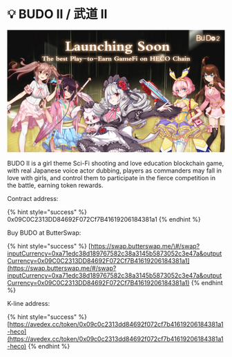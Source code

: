 # 💡 BUDO II / 武道 II

![](.gitbook/assets/poster.png)

BUDO II is a girl theme Sci-Fi shooting and love education blockchain game, with real Japanese voice actor dubbing, players as commanders may fall in love with girls, and control them to participate in the fierce competition in the battle, earning token rewards.

Contract address:

{% hint style="success" %}
0x09C0C2313DD84692F072Cf7B41619206184381a1
{% endhint %}

Buy BUDO at ButterSwap:

{% hint style="success" %}
[https://swap.butterswap.me/\#/swap?inputCurrency=0xa71edc38d189767582c38a3145b5873052c3e47a&outputCurrency=0x09C0C2313DD84692F072Cf7B41619206184381a1](https://swap.butterswap.me/#/swap?inputCurrency=0xa71edc38d189767582c38a3145b5873052c3e47a&outputCurrency=0x09C0C2313DD84692F072Cf7B41619206184381a1)
{% endhint %}

K-line address:

{% hint style="success" %}
[https://avedex.cc/token/0x09c0c2313dd84692f072cf7b41619206184381a1-heco](https://avedex.cc/token/0x09c0c2313dd84692f072cf7b41619206184381a1-heco)
{% endhint %}

